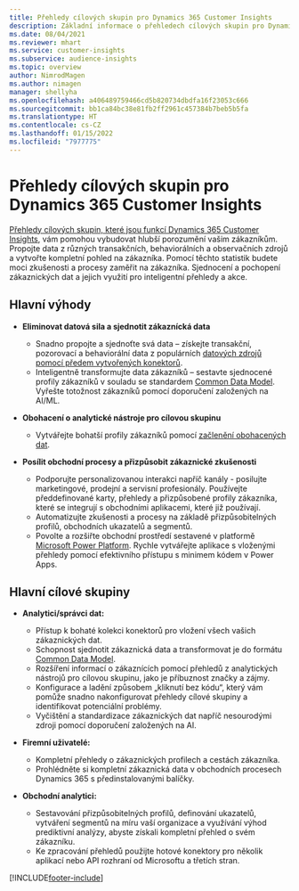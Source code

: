 ```yaml
---
title: Přehledy cílových skupin pro Dynamics 365 Customer Insights
description: Základní informace o přehledech cílových skupin pro Dynamics 365 Customer Insights.
ms.date: 08/04/2021
ms.reviewer: mhart
ms.service: customer-insights
ms.subservice: audience-insights
ms.topic: overview
author: NimrodMagen
ms.author: nimagen
manager: shellyha
ms.openlocfilehash: a406489759466cd5b820734dbdfa16f23053c666
ms.sourcegitcommit: bb1ca84bc38e81fb2ff2961c457384b7beb5b5fa
ms.translationtype: HT
ms.contentlocale: cs-CZ
ms.lasthandoff: 01/15/2022
ms.locfileid: "7977775"
---
```

# <a name="audience-insights-for-dynamics-365-customer-insights-overview"></a>Přehledy cílových skupin pro Dynamics 365 Customer Insights

[Přehledy cílových skupin, které jsou funkcí Dynamics 365 Customer Insights](https://dynamics.microsoft.com/ai/customer-insights/audience-insights-capability/), vám pomohou vybudovat hlubší porozumění vašim zákazníkům. Propojte data z různých transakčních, behaviorálních a observačních zdrojů a vytvořte kompletní pohled na zákazníka. Pomocí těchto statistik budete moci zkušenosti a procesy zaměřit na zákazníka. Sjednocení a pochopení zákaznických dat a jejich využití pro inteligentní přehledy a akce.

## <a name="main-benefits"></a>Hlavní výhody 

- **Eliminovat datová sila a sjednotit zákaznícká data**

  - Snadno propojte a sjednoťte svá data – získejte transakční, pozorovací a behaviorální data z populárních [datových zdrojů pomocí předem vytvořených konektorů](data-sources.md).
  - Inteligentně transformujte data zákazníků – sestavte sjednocené profily zákazníků v souladu se standardem [Common Data Model](/common-data-model/). Vyřešte totožnost zákazníků pomocí doporučení založených na AI/ML.

- **Obohacení o analytické nástroje pro cílovou skupinu**

  - Vytvářejte bohatší profily zákazníků pomocí [začlenění obohacených dat](enrichment-hub.md).  

- **Posílit obchodní procesy a přizpůsobit zákaznické zkušenosti**

  - Podporujte personalizovanou interakci napříč kanály - posilujte marketingové, prodejní a servisní profesionály. Používejte předdefinované karty, přehledy a přizpůsobené profily zákazníka, které se integrují s obchodními aplikacemi, které již používají.
  - Automatizujte zkušenosti a procesy na základě přizpůsobitelných profilů, obchodních ukazatelů a segmentů.
  - Povolte a rozšiřte obchodní prostředí sestavené v platformě [Microsoft Power Platform](https://powerplatform.microsoft.com/). Rychle vytvářejte aplikace s vloženými přehledy pomocí efektivního přístupu s minimem kódem v Power Apps.  

## <a name="key-audiences"></a>Hlavní cílové skupiny

- **Analytici/správci dat:**

  - Přístup k bohaté kolekci konektorů pro vložení všech vašich zákaznických dat.
  - Schopnost sjednotit zákaznická data a transformovat je do formátu [Common Data Model](/common-data-model/).
  - Rozšíření informací o zákaznících pomocí přehledů z analytických nástrojů pro cílovou skupinu, jako je příbuznost značky a zájmy.
  - Konfigurace a ladění způsobem „kliknutí bez kódu“, který vám pomůže snadno nakonfigurovat přehledy cílové skupiny a identifikovat potenciální problémy.
  - Vyčištění a standardizace zákaznických dat napříč nesourodými zdroji pomocí doporučení založených na AI.  

- **Firemní uživatelé:**

  - Kompletní přehledy o zákaznických profilech a cestách zákazníka.
  - Prohlédněte si kompletní zákaznická data v obchodních procesech Dynamics 365 s předinstalovanými balíčky.

- **Obchodní analytici:**

  - Sestavování přizpůsobitelných profilů, definování ukazatelů, vytváření segmentů na míru vaší organizace a využívání výhod prediktivní analýzy, abyste získali kompletní přehled o svém zákazníku.  
  - Ke zpracování přehledů použijte hotové konektory pro několik aplikací nebo API rozhraní od Microsoftu a třetích stran.

[!INCLUDE[footer-include](../includes/footer-banner.md)]